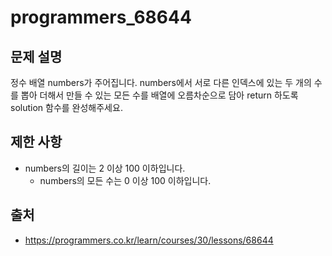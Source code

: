 # programmers_68644

## 문제 설명

정수 배열 numbers가 주어집니다. numbers에서 서로 다른 인덱스에 있는 두 개의 수를 뽑아 더해서 만들 수 있는 모든 수를 배열에 오름차순으로 담아 return 하도록 solution 함수를 완성해주세요.

## 제한 사항

* numbers의 길이는 2 이상 100 이하입니다.
  * numbers의 모든 수는 0 이상 100 이하입니다.

## 출처

* https://programmers.co.kr/learn/courses/30/lessons/68644
